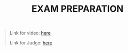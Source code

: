 <h1 align="center">EXAM PREPARATION</h1>
    <br>

<blockquote>
    <p>
        Link for video: 
        <a href="https://www.youtube.com/watch?v=USCKvs6eJgg&feature=emb_title"> here</a>
    </p>
    <p>
        Link for Judge: 
        <a href="https://judge.softuni.bg/Contests/Practice/Index/1929#0">here</a>
    </p>
</blockquote>

